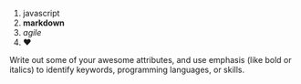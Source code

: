 1. javascript
1. **markdown**
1. _agile_
  1. :heart:

Write out some of your awesome attributes, and use emphasis (like bold or italics) to identify keywords, programming languages, or skills. 
